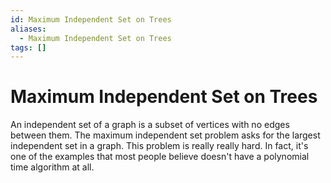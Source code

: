 ```yaml
---
id: Maximum Independent Set on Trees
aliases:
  - Maximum Independent Set on Trees
tags: []
---
```


# Maximum Independent Set on Trees
An independent set of a graph is a subset of vertices with no edges between them. The maximum independent set problem asks for the largest independent set in a graph. This problem is really really hard. In fact, it's one of the examples that most people believe doesn't have a polynomial time algorithm at all.


